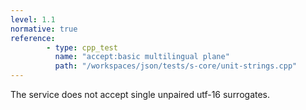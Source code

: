 ```yaml
---
level: 1.1
normative: true
reference:
        - type: cpp_test
          name: "accept:basic multilingual plane"
          path: "/workspaces/json/tests/s-core/unit-strings.cpp"
---
```


The service does not accept single unpaired utf-16 surrogates.